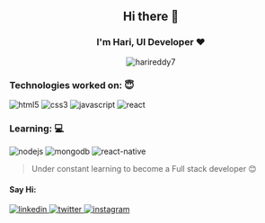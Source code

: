 <h2 align="center">Hi there 👋</h2>
<h3 align="center">I'm Hari, UI Developer ❤️</h3>
<p align="center">
  <img src="https://komarev.com/ghpvc/?username=harireddy7" alt="harireddy7" />
</p>

### Technologies worked on: 😇
<p align="left">
  <img src="https://img.icons8.com/color/60/000000/html-5.png" alt="html5" />
  <img src="https://img.icons8.com/color/60/000000/css3.png" alt="css3" />
  <img src="https://img.icons8.com/color/60/000000/javascript.png" alt="javascript" />
  <img src="https://img.icons8.com/officexs/55/000000/react.png" alt="react" />
 </p>
 
 ### Learning: 💻
 <p align="left">
  <img src="https://img.icons8.com/color/60/000000/nodejs.png" alt="nodejs" />
  <img src="https://img.icons8.com/color/60/000000/mongodb.png" alt="mongodb" />
  <img src="https://img.icons8.com/cute-clipart/60/000000/react-native.png" alt="react-native" />
 </p>
 
 > Under constant learning to become a Full stack developer 😊
 
  #### Say Hi:
  
 <p align="left">
  <a href="https://linkedin.com/in/harikotha13" target="blank">
    <img src="https://img.icons8.com/color/30/000000/linkedin.png" alt="linkedin" />
  </a>
    <a href="https://twitter.com/harikotha13" target="blank">
    <img src="https://img.icons8.com/fluent/30/000000/twitter.png"" alt="twitter" />
  </a>
   <a href="https://instagram.com/harikotha13" target="blank">
    <img src="https://img.icons8.com/fluent/30/000000/instagram-new.png" alt="instagram" />
  </a>
 </p>
 
